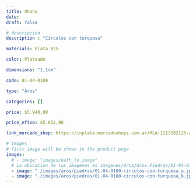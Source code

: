 ```yaml
---
title: Ohana
date: 
draft: false

# descripcion
description : "Círculos con turquesa"

materials: Plata 925

color: Plateado

dimensions: "1,1cm"

code: 01-04-0100

type: "Aros"

categories: []

price: $5.940,00

price_eftvo: $5.052,00

link_mercado_shop: https://inplata.mercadoshops.com.ar/MLA-1113282125-aros-en-plata-925-y-detalle-en-turquesa-ohana-_JM

# Images
# first image will be shown in the product page
images:
  # - image: "images/path_to_image"
  # La ubicacion de las imagenes es imagenes/Aros/Aros.Piedras/01-04-0100-ohana
  - image: "./images/aros/piedras/01-04-0100-circulos-con-turquesa_a.jpeg"
  - image: "./images/aros/piedras/01-04-0100-circulos-con-turquesa_b.jpeg"
---
```

